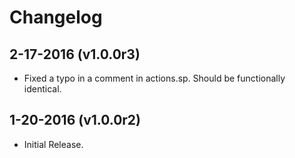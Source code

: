 # Changelog

## 2-17-2016 (v1.0.0r3)

- Fixed a typo in a comment in actions.sp. Should be functionally identical.

## 1-20-2016 (v1.0.0r2)

- Initial Release.